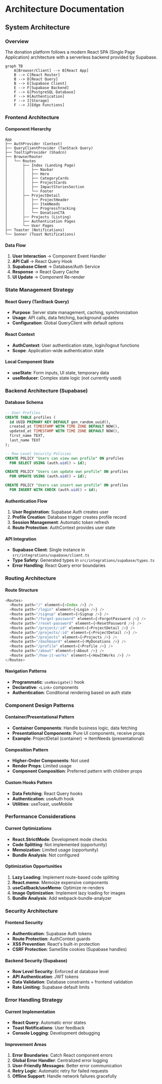 # Architecture Documentation

## System Architecture

### Overview
The donation platform follows a modern React SPA (Single Page Application) architecture with a serverless backend provided by Supabase.

```mermaid
graph TB
    A[Browser/Client] --> B[React App]
    B --> C[React Router]
    B --> D[React Query]
    B --> E[Supabase Client]
    E --> F[Supabase Backend]
    F --> G[PostgreSQL Database]
    F --> H[Authentication]
    F --> I[Storage]
    F --> J[Edge Functions]
```

### Frontend Architecture

#### Component Hierarchy
```
App
├── AuthProvider (Context)
├── QueryClientProvider (TanStack Query)
├── TooltipProvider (Shadcn)
├── BrowserRouter
│   └── Routes
│       ├── Index (Landing Page)
│       │   ├── Navbar
│       │   ├── Hero
│       │   ├── CategoryCards
│       │   ├── ProjectCards
│       │   ├── ImpactStoriesSection
│       │   └── Footer
│       ├── ProjectDetail
│       │   ├── ProjectHeader
│       │   ├── ItemNeeds
│       │   ├── ProgressTracking
│       │   └── DonationCTA
│       ├── Projects (Listing)
│       ├── Authentication Pages
│       └── User Pages
├── Toaster (Notifications)
└── Sonner (Toast Notifications)
```

#### Data Flow
1. **User Interaction** → Component Event Handler
2. **API Call** → React Query Hook
3. **Supabase Client** → Database/Auth Service
4. **Response** → React Query Cache
5. **UI Update** → Component Re-render

### State Management Strategy

#### React Query (TanStack Query)
- **Purpose**: Server state management, caching, synchronization
- **Usage**: API calls, data fetching, background updates
- **Configuration**: Global QueryClient with default options

#### React Context
- **AuthContext**: User authentication state, login/logout functions
- **Scope**: Application-wide authentication state

#### Local Component State
- **useState**: Form inputs, UI state, temporary data
- **useReducer**: Complex state logic (not currently used)

### Backend Architecture (Supabase)

#### Database Schema
```sql
-- User Profiles
CREATE TABLE profiles (
  id UUID PRIMARY KEY DEFAULT gen_random_uuid(),
  created_at TIMESTAMP WITH TIME ZONE DEFAULT NOW(),
  updated_at TIMESTAMP WITH TIME ZONE DEFAULT NOW(),
  first_name TEXT,
  last_name TEXT
);

-- Row Level Security Policies
CREATE POLICY "Users can view own profile" ON profiles
  FOR SELECT USING (auth.uid() = id);

CREATE POLICY "Users can update own profile" ON profiles
  FOR UPDATE USING (auth.uid() = id);

CREATE POLICY "Users can insert own profile" ON profiles
  FOR INSERT WITH CHECK (auth.uid() = id);
```

#### Authentication Flow
1. **User Registration**: Supabase Auth creates user
2. **Profile Creation**: Database trigger creates profile record
3. **Session Management**: Automatic token refresh
4. **Route Protection**: AuthContext provides user state

#### API Integration
- **Supabase Client**: Single instance in `src/integrations/supabase/client.ts`
- **Type Safety**: Generated types in `src/integrations/supabase/types.ts`
- **Error Handling**: React Query error boundaries

### Routing Architecture

#### Route Structure
```typescript
<Routes>
  <Route path="/" element={<Index />} />
  <Route path="/login" element={<Login />} />
  <Route path="/signup" element={<Signup />} />
  <Route path="/forgot-password" element={<ForgotPassword />} />
  <Route path="/reset-password" element={<ResetPassword />} />
  <Route path="/project/:id" element={<ProjectDetail />} />
  <Route path="/projects/:id" element={<ProjectDetail />} />
  <Route path="/projects" element={<Projects />} />
  <Route path="/dashboard" element={<MyDonations />} />
  <Route path="/profile" element={<Profile />} />
  <Route path="/about" element={<About />} />
  <Route path="/how-it-works" element={<HowItWorks />} />
</Routes>
```

#### Navigation Patterns
- **Programmatic**: `useNavigate()` hook
- **Declarative**: `<Link>` components
- **Authentication**: Conditional rendering based on auth state

### Component Design Patterns

#### Container/Presentational Pattern
- **Container Components**: Handle business logic, data fetching
- **Presentational Components**: Pure UI components, receive props
- **Example**: ProjectDetail (container) → ItemNeeds (presentational)

#### Composition Pattern
- **Higher-Order Components**: Not used
- **Render Props**: Limited usage
- **Component Composition**: Preferred pattern with children props

#### Custom Hooks Pattern
- **Data Fetching**: React Query hooks
- **Authentication**: useAuth hook
- **Utilities**: useToast, useMobile

### Performance Considerations

#### Current Optimizations
- **React.StrictMode**: Development mode checks
- **Code Splitting**: Not implemented (opportunity)
- **Memoization**: Limited usage (opportunity)
- **Bundle Analysis**: Not configured

#### Optimization Opportunities
1. **Lazy Loading**: Implement route-based code splitting
2. **React.memo**: Memoize expensive components
3. **useCallback/useMemo**: Optimize re-renders
4. **Image Optimization**: Implement lazy loading for images
5. **Bundle Analysis**: Add webpack-bundle-analyzer

### Security Architecture

#### Frontend Security
- **Authentication**: Supabase Auth tokens
- **Route Protection**: AuthContext guards
- **XSS Prevention**: React's built-in protection
- **CSRF Protection**: SameSite cookies (Supabase handles)

#### Backend Security (Supabase)
- **Row Level Security**: Enforced at database level
- **API Authentication**: JWT tokens
- **Data Validation**: Database constraints + frontend validation
- **Rate Limiting**: Supabase default limits

### Error Handling Strategy

#### Current Implementation
- **React Query**: Automatic error states
- **Toast Notifications**: User feedback
- **Console Logging**: Development debugging

#### Improvement Areas
1. **Error Boundaries**: Catch React component errors
2. **Global Error Handler**: Centralized error logging
3. **User-Friendly Messages**: Better error communication
4. **Retry Logic**: Automatic retry for failed requests
5. **Offline Support**: Handle network failures gracefully